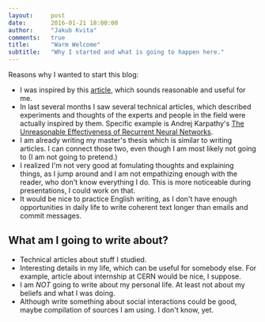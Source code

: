 ```yaml
---
layout:     post
date:       2016-01-21 18:00:00
author:     "Jakub Kvita"
comments:   true
title:      "Warm Welcome"
subtitle:   "Why I started and what is going to happen here."
---
```

<!-- header-img: "img/post-bg-06.jpg" -->

Reasons why I wanted to start this blog:

- I was inspired by this [article](http://blog.uncollege.org/5-reasons-you-should-blog-about-your-learning), which sounds reasonable and useful for me.
- In last several months I saw several technical articles, which described experiments and thoughts of the experts and people in the field were actually inspired by them. Specific example is Andrej Karpathy's [The Unreasonable Effectiveness of Recurrent Neural Networks](http://karpathy.github.io/2015/05/21/rnn-effectiveness/).
- I am already writing my master's thesis which is similar to writing articles. I can connect those two, even though I am most likely not going to (I am not going to pretend.)
- I realized I'm not very good at fomulating thoughts and explaining things, as I jump around and I am not empathizing enough with the reader, who don't know everything I do. This is more noticeable during presentations, I could work on that.
- It would be nice to practice English writing, as I don't have enough opportunities in daily life to write coherent text longer than emails and commit messages.


## What am I going to write about?

- Technical articles about stuff I studied.
- Interesting details in my life, which can be useful for somebody else. For example, article about internship at CERN would be nice, I suppose.
- I am *NOT* going to write about my personal life. At least not about my beliefs and what I was doing.
- Although write something about social interactions could be good, maybe compilation of sources I am using. I don't know, yet.
